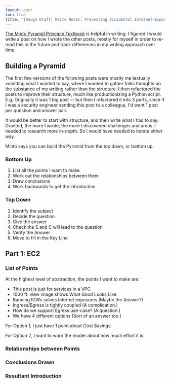 ```yaml
---
layout: post
toc: true
title: "[Rough Draft] Write Notes: Preventing Accidental Internet-Exposure of AWS Resources"
---
```


[The Minto Pyramid Principle Textbook](https://www.barbaraminto.com/textbook.html) is helpful in writing. I figured I would write a post on how I wrote the other posts, mostly for myself in order to re-read this in the future and track differences in my writing approach over time.

## Building a Pyramid

The first few versions of the following posts were mostly me textually vomitting what I wanted to say, where I wanted to gather folks thoughts on the substance of my writing rather than the structure. I then refactored the posts to improve their structure, much like productionizing a Python script. E.g. Originally it was 1 big post -- but then I refactored it into 3 parts, since if I was a security engineer sending this post to a colleague, I'd want 1 post per question and answer pair.

It would be better to start with structure, and then write what I had to say. Granted, the more I wrote, the more I discovered challenges and areas I needed to research more in-depth. So I would have needed to iterate either way.

Minto says you can build the Pyramid from the top down, or bottom up.

### Bottom Up

1. List all the points I want to make
2. Work out the relationships between them
3. Draw conclusions
4. Work backwards to get the introduction

### Top Down

1. Identify the subject
2. Decide the question
3. Give the answer
4. Check the S and C will lead to the question
5. Verify the Answer
6. Move to fill in the Key Line

## Part 1: EC2

### List of Points

At the highest level of abstraction, the points I want to make are:

- This post is just for services in a VPC
- 1000 ft. view image shows What Good Looks Like
- Banning IGWs solves Internet exposures (Maybe the Answer?)
- Ingress/Egress is tightly coupled (A complication.)
- How do we support Egress use-case? (A question.)
- We have 4 different options (Sort of an answer too.)

For Option 1, I just have 1 point about Cost Savings.

For Option 2, I want to warn the reader about how much effort it is.

### Relationships between Points
### Conclusions Drawn
### Resultant Introduction


